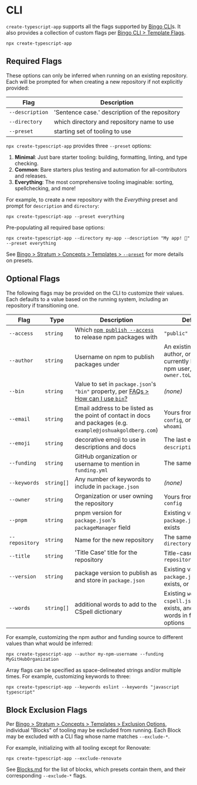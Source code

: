 # CLI

`create-typescript-app` supports all the flags supported by [Bingo CLI](https://www.create.bingo/cli)s.
It also provides a collection of custom flags per [Bingo CLI > Template Flags](https://www.create.bingo/cli#template-flags).

```shell
npx create-typescript-app
```

## Required Flags

These options can only be inferred when running on an existing repository.
Each will be prompted for when creating a new repository if not explicitly provided:

| Flag            | Description                                    |
| --------------- | ---------------------------------------------- |
| `--description` | 'Sentence case.' description of the repository |
| `--directory`   | which directory and repository name to use     |
| `--preset`      | starting set of tooling to use                 |

`npx create-typescript-app` provides three `--preset` options:

1. **Minimal**: Just bare starter tooling: building, formatting, linting, and type checking.
2. **Common**: Bare starters plus testing and automation for all-contributors and releases.
3. **Everything**: The most comprehensive tooling imaginable: sorting, spellchecking, and more!

For example, to create a new repository with the _Everything_ preset and prompt for `description` and `directory`:

```shell
npx create-typescript-app --preset everything
```

Pre-populating all required base options:

```shell
npx create-typescript-app --directory my-app --description "My app! 💖" --preset everything
```

See [Bingo > Stratum > Concepts > Templates > `--preset`](https://www.create.bingo/engines/stratum/concepts/templates#--preset) for more details on presets.

## Optional Flags

The following flags may be provided on the CLI to customize their values.
Each defaults to a value based on the running system, including an repository if transitioning one.

| Flag           | Type       | Description                                                                                                         | Default                                                                                        |
| -------------- | ---------- | ------------------------------------------------------------------------------------------------------------------- | ---------------------------------------------------------------------------------------------- |
| `--access`     | `string`   | Which [`npm publish --access`](https://docs.npmjs.com/cli/commands/npm-publish#access) to release npm packages with | `"public"`                                                                                     |
| `--author`     | `string`   | Username on npm to publish packages under                                                                           | An existing npm author, or the currently logged in npm user, or `owner.toLowerCase()`          |
| `--bin`        | `string`   | Value to set in `package.json`'s `"bin"` property, per [FAQs > How can I use `bin`?](./FAQs.md#how-can-i-use-bin)   | _(none)_                                                                                       |
| `--email`      | `string`   | Email address to be listed as the point of contact in docs and packages (e.g. `example@joshuakgoldberg.com`)        | Yours from `gh`, `git config`, or `npm whoami`                                                 |
| `--emoji`      | `string`   | decorative emoji to use in descriptions and docs                                                                    | The last emoji from `description`, or `"💖"`                                                   |
| `--funding`    | `string`   | GitHub organization or username to mention in `funding.yml`                                                         | The same as `owner`                                                                            |
| `--keywords`   | `string[]` | Any number of keywords to include in `package.json`                                                                 | _(none)_                                                                                       |
| `--owner`      | `string`   | Organization or user owning the repository                                                                          | Yours from `gh` or `git config`                                                                |
| `--pnpm`       | `string`   | pnpm version for `package.json`'s `packageManager` field                                                            | Existing value in `package.json` if it exists                                                  |
| `--repository` | `string`   | Name for the new repository                                                                                         | The same as `--directory`                                                                      |
| `--title`      | `string`   | 'Title Case' title for the repository                                                                               | Title-cased `repository`                                                                       |
| `--version`    | `string`   | package version to publish as and store in `package.json`                                                           | Existing value in `package.json` if it exists, or `"0.0.0"`                                    |
| `--words`      | `string[]` | additional words to add to the CSpell dictionary                                                                    | Existing `words` in a `cspell.json` file if it exists, and any new words in from other options |

For example, customizing the npm author and funding source to different values than what would be inferred:

```shell
npx create-typescript-app --author my-npm-username --funding MyGitHubOrganization
```

Array flags can be specified as space-delineated strings and/or multiple times.
For example, customizing keywords to three:

```shell
npx create-typescript-app --keywords eslint --keywords "javascript typescript"
```

## Block Exclusion Flags

Per [Bingo > Stratum > Concepts > Templates > Exclusion Options](https://www.create.bingo/engines/stratum/concepts/templates#exclusion-options), individual "Blocks" of tooling may be excluded from running.
Each Block may be excluded with a CLI flag whose name matches `--exclude-*`.

For example, initializing with all tooling except for Renovate:

```shell
npx create-typescript-app --exclude-renovate
```

See [Blocks.md](./Blocks.md) for the list of blocks, which presets contain them, and their corresponding `--exclude-*` flags.
